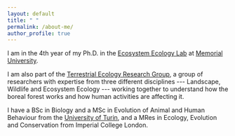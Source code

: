 ```yaml
---
layout: default
title: " "
permalink: /about-me/
author_profile: true
---
```


I am in the 4th year of my Ph.D. in the [Ecosystem Ecology Lab](http://shawnleroux.wixsite.com/lerouxlab) at [Memorial University](www.mun.ca/biology).

I am also part of the [Terrestrial Ecology Research Group](https://terrestrialecologyresearchgroup.weebly.com), a group of researchers with expertise from three different disciplines --- Landscape, Wildlife and Ecosystem Ecology --- working together to understand how the boreal forest works and how human activities are affecting it.

I have a BSc in Biology and a MSc in Evolution of Animal and Human Behaviour from the [University of Turin](www.unito.it/en), and a MRes in Ecology, Evolution and Conservation from Imperial College London.
